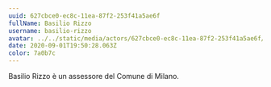 ```yaml
---
uuid: 627cbce0-ec8c-11ea-87f2-253f41a5ae6f
fullName: Basilio Rizzo
username: basilio-rizzo
avatar: ../../static/media/actors/627cbce0-ec8c-11ea-87f2-253f41a5ae6f/basilio-rizzo.jpg
date: 2020-09-01T19:50:28.063Z
color: 7a0b7c
---
```

Basilio Rizzo è un assessore del Comune di Milano.